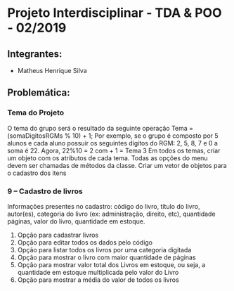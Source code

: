 # Projeto Interdisciplinar - TDA & POO - 02/2019

## Integrantes:

- Matheus Henrique Silva

## Problemática:

### Tema do Projeto
O tema do grupo será o resultado da seguinte operação
Tema = (somaDigitosRGMs % 10) + 1;
Por exemplo, se o grupo é composto por 5 alunos e cada aluno possuir os seguintes dígitos do
RGM: 2, 5, 8, 7 e 0 a soma é 22. Agora, 22%10 = 2 com + 1 = Tema 3
Em todos os temas, criar um objeto com os atributos de cada tema. Todas as opções do menu
devem ser chamadas de métodos da classe. Criar um vetor de objetos para o cadastro dos itens

### 9 – Cadastro de livros
Informações presentes no cadastro: código do livro, título do livro, autor(es), categoria do livro (ex: administração, direito, etc), quantidade páginas, valor do livro, quantidade em estoque.
  1.  Opção para cadastrar livros
  2.  Opção para editar todos os dados pelo código
  3.  Opção para listar todos os livros por uma categoria digitada
  4.  Opção para mostrar o livro com maior quantidade de páginas
  5.  Opção para mostrar valor total dos Livros em estoque, ou seja, a quantidade em estoque multiplicada pelo valor do Livro
  6.  Opção para mostrar a média do valor de todos os livros
